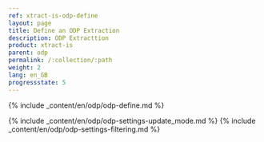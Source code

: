 ```yaml
---
ref: xtract-is-odp-define
layout: page
title: Define an ODP Extraction
description: ODP Extracttion
product: xtract-is
parent: odp
permalink: /:collection/:path
weight: 2
lang: en_GB
progressstate: 5
---
```


{% include _content/en/odp/odp-define.md %}

{% include _content/en/odp/odp-settings-update_mode.md %} 
{% include _content/en/odp/odp-settings-filtering.md %}